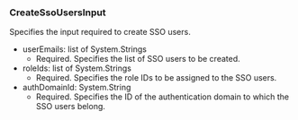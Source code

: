 ### CreateSsoUsersInput
Specifies the input required to create SSO users.

- userEmails: list of System.Strings
  - Required. Specifies the list of SSO users to be created.
- roleIds: list of System.Strings
  - Required. Specifies the role IDs to be assigned to the SSO users.
- authDomainId: System.String
  - Required. Specifies the ID of the authentication domain to which the SSO users belong.
